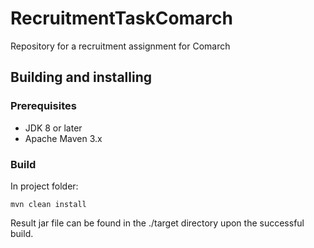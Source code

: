 # RecruitmentTaskComarch
Repository for a recruitment assignment for Comarch

## Building and installing

### **Prerequisites**
- JDK 8 or later
- Apache Maven 3.x

### **Build**
In project folder:
```
mvn clean install
```
Result jar file can be found in the ./target directory upon the successful build.
